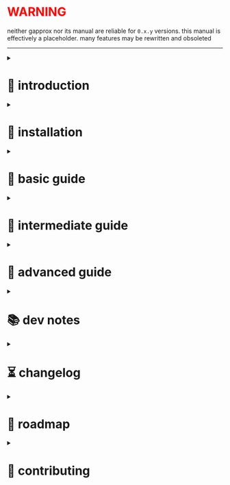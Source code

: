 <h1 style="color: red"> WARNING </h1>

neither gapprox nor its manual are reliable for `0.x.y` versions. this manual is effectively a placeholder. many features may be rewritten and obsoleted

---

<details><summary> 

# 👋 introduction </summary>
---
gapprox is a python toolkit to find the approximate function of a [graph][graph of a function]  
instead of "find the graph of a function", youre flipping it: "find the function of a graph"

gapprox helps streamline the process of graph approximation

[graph of a function]: https://en.wikipedia.org/wiki/Graph_of_a_function  
---
</details><details><summary> 
        
# 💾 installation </summary>
---
get it from PyPI: 
```shell
pip install gapprox
```

or install the latest from GitHub:
```shell
git clone https://github.com/deftasparagusanaconda/gapprox
cd gapprox
pip install .
```

for faster performance, install with all optional dependencies:
```shell
pip install gapprox[all]
```
---
</details><details><summary> 

# 📗 basic guide </summary>
--- 
```python
import gapprox

expr = gapprox.fit([1, 2, 4, 6, 3], [1, 2, 5, 5, 2])

print(expr)
print(expr(2.5))
```

`import gapprox` loads the gapprox package into python  
`gapprox.fit()` automatically selects the best approximation method and returns an [Expression](#expression)  
you can print the Expression `print(expr)` or call it like a function `expr(2.5)`  

---
</details><details><summary>  

# 📙 intermediate guide </summary>
---
this is for users who want more control and familiarity with gapprox. it should take you 5 minutes to read through this. 

gapprox uses the [Approximation](#approximation) and [Expression](#expression) classes extensively. click on them to read them in the advanced guide!

besides `gapprox.fit()`, there are two other ways to approximate a graph: single evaluation (calculate once) and iterative optimization (keep improving the approximation)

single evaluation
---
```python
import gapprox as ga

approx = ga.Approximation(
    input = [1, 2, 4, 6, 3], [1, 2, 5, 5, 2],
    paramgen = ga.paramgens.line.least_squares,
    structgen = ga.structgens.polynomial
)

approx.evaluate()

print(approx.output)
print(approx.output(2.5))
```

`approx` is an [object][object] that stores `input`, `paramgen`, `structgen`, `output`

`approx.evaluate()` returns the approximate [Expression](#expression) and also stores it into `approx.output`

iterative optimization
---

```python
import gapprox as ga

approx = ga.Approximation(
    input = [1, 2, 4, 6, 3], [1, 2, 5, 5, 2],
    paramgen = ga.paramgens.line.least_squares,
    structgen = ga.structgens.polynomial
)

optimizer = ga.Optimizer()

optimizer.optimize(approx)    # same as optimizer(approx)

print(approx.output)
print(approx.output(2.5))
```

`optimizer` is a [stateful] function-like object. basically, its a function with settings you can configure, although most of that is done for you. it also remembers its previous guesses and such. its main job is to improve an approximation by running an optimization/regression algorithm step by step.

notice that you need not even use `approx.evaluate()` first! if `approx.output` is not supplied, `optimizer` automatically runs `approx.evaluate()`. if even `paramgen` and `structgen` are not supplied, `optimizer` will simply start guessing from nothing

[object]: https://en.wikipedia.org/wiki/Object_(computer_science)

</details><details><summary>

# 📕 advanced guide </summary>  
---
this is for users who want to understand how gapprox works. you are not expected to read everything so dont worry. read only what you need!

<details><summary>

## gapprox.fit() </summary>

a [callable][callable] function. it uses an AI model to run the most appropriate approximation model, and returns an [Expression](#expression)

</details><details><summary>

## gapprox.Expression </summary>  

an [object template][class]. it represents a mathematical expression like `2*x + 3` or `sin(x)` by storing it as [Nodes](#gapprox-node) in a [DAG][#gapprox-dag]
it is [callable][callable], meaning you can evaluate it if you substitute the variables. it is also printable. the syntax is similar to sympy:

```python
import gapprox as ga

x = ga.symbol("x")

expr = ga.Expression("2*x + 3")
print(expr(x=2))

# 7
```
```python
import gapprox as ga

x, y = ga.symbol("x", "y")

expr = ga.Expression("2*x + 3*y + 4")
print(expr(x=2))    # same as print(expr.subs(x=2))

# 3*y + 7
```

(not implemented yet) it may also store an expression as a [sympy expression][sympy expression] if `Expression(force_sympy=True)` is passed in its [constructor][constructor] arguments

gapprox uses a customizable set of operators. unlike PySR or sympy or ..., it does not restrict the user to its own custom-defined operators. it uses pure-python defaults as much as possible, and also defines some extensions such as `sumtorial`, `root`, `ifelse`, `SigmaSummation`. if desired, it can be modified to use sympy's set of operators, or PySR's, or a custom set; for example, redefining `ga.op.tan = math.tan2`. the functions in `gapprox.op.` are editable to allow this

</details><details><summary>

## gapprox.measures </summary>

a collection of functions that measure different things about an `Expression`. there are two types:

### gapprox.measures.absolute

a collection of functions that measure an `Expression`

### gapprox.measures.relative

a collection of functions that compare multiple `Expression`

</details><details><summary>

## gapprox.operator_dicts </summary>

a collection of dicts that define operator definitions. a bit of a mouthful but, when an `Expression` wants to create a new `Node` of, say, multiplication, it will not simply use python's `operator.mul`. it will refer to the operator_dict it was assigned to, and then use its definition, i.e., `operator_dict['mul']`. this allows gapprox to change out the set of operators, or even add custom ones

`gapprox.operator_dicts.default` is the default one used, obviously

the current implementation uses a handy dandy [DotDict](#gapprox-dotdict) for convenience but a plain old python dict is fine too!

</details><details><summary>

## gapprox.constant_dicts </summary>

like [operator_dict](#gapproxoperator-dicts) but for constants

</details><details><summary>

## gapprox.paramgens </summary>

[callable][callable] functions. a paramgen generates a list of parameters

</details><details><summary>

## gapprox.structgens </summary>

[callable][callable] functions. a structgen generates the structure of Expression

</details><details><summary>

## gapprox.Optimizer </summary>

an [object template][class]. it is a stateful component that improves 

[binary function]: https://en.wikipedia.org/wiki/Binary_function
[callable]: https://en.wikipedia.org/wiki/Callable_object
[constructor]: https://en.wikipedia.org/wiki/Constructor_(object-oriented_programming)
[class]: https://en.wikipedia.org/wiki/Class_(computer_programming)
[DAG]: https://en.wikipedia.org/wiki/Directed_acyclic_graph
[sympy expression]: https://docs.sympy.org/latest/tutorials/intro-tutorial/manipulation.html
[method]: https://en.wikipedia.org/wiki/Method_(computer_programming)

</details>

---

</details><details><summary>  

# 📚 dev notes </summary>
---
this section is for me and contributors to understand how the implementation works, and why some choices were made. not meant for users (but you're welcome to peek too ^ʷ^)


<details><summary>

## gapprox.Dag </summary>

a seperate [object template][class] which represents three nodes of a [DAG][DAG] is created? it has one method `.evaluate(` and two static methods to `.connect(` and `.disconnect(` two Nodes. upon construction/instantiation, it requires a payload, which can be either a callable or anything else. this payload is immutable.

<details><summary>.connect()</summary>

`.connect(source:Node, target:Node, index:int)`

connects source Node to target Node at target's index-th input slot

</details><details><summary>.disconnect()</summary>

`.disconnect(source:Node, target:Node, index:int)`

disconnects source Node from target Node at target's index-th input slot

</details></details><details><summary>
        
## gapprox.Node </summary>

an [object template][class] which represents a single node of a [DAG][DAG]. it is not typically visible to the user, but is very useful nontheless. it stores a list inputs, a payload (can be literally anything), and a set of outputs. 

<details><summary>.evaluate()</summary>

`.evaluate(self, substitutions:dict={})`

evaluates or collapses the graph into one value by a recursive memoized [DFS][DFS]. the substitutions dict allows replacing leaves like variable strings with values or also allows replacing a Node with another thing (done by a dict lookup). the substitutions dict also holds Nodes that were already computed so they are not recomputed (not fully tested yet)

if the node's payload is not a callable function, it returns its own payload. otherwise, it returns the output of the payload. `.evaluate` is also called on each of the inputs, which is then passed as an argument to the payload. thus evaluation is a recursive operation.

if say we had a graph that stores x+2 (say x is stored as 'x') and we want to substitute 'x' with 3, a simple substitution can be called with `.evaluate({'x': 2})` for example. 

there is an alternative way to evaluate, by performing a topological sort first and then evaluating, instead of a recursive DFS evaluation. i think. i have not tested this either

[DFS]: https://en.wikipedia.org/wiki/Depth-first_search
[DAG]: https://en.wikipedia.org/wiki/Directed_acyclic_graph

</details></details><details><summary>

## polynomials </summary>

polynomials are stored as an array of terms. each term is stored as [coefficient, [exponent1, exponent2, exponent3, ...]] this is better than a tensor representation because:
1. if there are only a few terms, the tensor becomes a sparse tensor, wasting a lot of reserved memory
2. the tensor will support only whole-number coefficients
3. it can store large coefficients without having to reserve large memory. for example, x^1000
4. it allows different data types for coefficents and exponents

storing terms in this way allows us to store fractional polynomials; for example x^2.5 + 3 is stored as [[1, 2.5], [3]]

alternatively, if we want to store integer exponents, a term may be stored as [float coefficent, int exponent_array[]]. additionally, on the off-chance that the exponent_array is itself a sparse vector (i.e. each term has only a few variables in it), we may store it as a coordinate list. there are numerous ways to do so.

gapprox does not have a special Polynomial class for this for a few reasons:
1. non-conventional and data-dependent physical storage strategy
2. Expression is powerful enough to handle storing polynomials
3. most polynomials have few terms anyway
4. it introduces an unnecessary class

</details><details><summary>

## versioning </summary>

gapprox follows [semantic versioning][semver] as `major`.`minor`.`patch`  

`major` - backward-incompatible API changes  
`minor` - backward-compatible features  
`patch` - backward-compatible bug fixes  

[semver]: https://semver.org/

</details><details><summary>

## performance </summary>

gapprox is feature-oriented and is not particularly focused on performance (down to reasonable bounds of course)

to enhance performance, certain functions or parts of gapprox may use external libraries if they are present, such as `scipy.fft` instead of a custom FFT implementation

furthermore, certain critical parts of gapprox may be directly compiled to C using Cython at not much inconvenience (although this is not done in the official gapprox implementation for simplicity reasons)

</details>

--- 

</details><details><summary>

# ⏳ changelog </summary>
---

0.5.0
---
string input/output support for Expression class

0.4.0
---
+ substitution-based DAG system overhaul
- removed class namespace explosion
- removed InputNode, FunctionNode, OutputNode classes

0.3.0
---
+ DAG system
+ extensive documentation ([manual.md](#https://github.com/deftasparagusanaconda/gapprox/blob/main/documentation/manual.md))
+ re-release as `gapprox` on PyPI
+ clean up module namespace
- remove `ga` launcher and other CLI entry points (package-only interface)
- reduce dynamic behaviour on import

0.2.0
---
+ improved API
+ added `ga` launcher (python REPL with `ga` imported)

0.1.0
---
+ first official PyPI release as `graphapproximator`
+ minimal but usable `paramgen` and `structgen`

---
</details><details><summary>
        
# 🚀 roadmap </summary>
---
- `gapprox.fit()` automatic graph fitting
- DAG/expression trees  
- hypergraphs  
- multi-objective analysis (and [pareto front](https://en.wikipedia.org/wiki/Pareto_front) presentation)  
- web app  
- DAG node & edge weighting
- symbolic regression  
- complex numbers  
- parametric function support  
- multiple-input multiple-output
- n-dimensional plotters  
- surface approximation  
- [many-to-many][relation types] relation approximation  
- n-ary relation approximation  
- point density evaluators  
- hypersonic blasters 🚀

in the far far future, ga will support multiple-input multiple-output approximation. for m inputs and n outputs, it runs n approximations of m-dimensional [manifolds][manifold] separately  
effectively, this turns it into a general-purpose prediction library, analogous to AI  
currently, ga only supports single-input single-output [many-to-one][relation types] functions

[relation types]: https://en.wikipedia.org/wiki/Relation_(mathematics)#Combinations_of_properties
[manifold]: https://en.wikipedia.org/wiki/Manifold

---

</details><details><summary>

# 🤝 contributing </summary>
---
~~gapprox is currently not looking for contributors. solo dev work is required to get a good structure going. "if you want something done right, you gotta do it yourself"~~  

gapprox is now accepting contributions, especially to the iterative optimization engine. to get started quick, try an editable install:

```shell
git clone https://github.com/deftasparagusanaconda/gapprox/
cd gapprox/
pip install -e .    # -e means editable
```

the module files are in gapprox/src/gapprox

if you are on linux, you may need to use a virtual python environment before installing, since your package manager may manage python packages. in case youre too lazy to look up how to do that, this may work:

```shell
python -m venv myenv
source myenv/bin/activate
```

---
</details>
